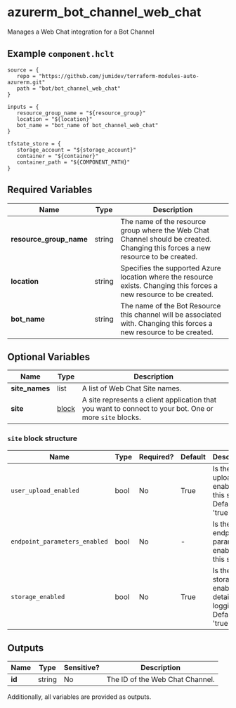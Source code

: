 # azurerm_bot_channel_web_chat

Manages a Web Chat integration for a Bot Channel

## Example `component.hclt`

```hcl
source = {
   repo = "https://github.com/jumidev/terraform-modules-auto-azurerm.git" 
   path = "bot/bot_channel_web_chat" 
}

inputs = {
   resource_group_name = "${resource_group}" 
   location = "${location}" 
   bot_name = "bot_name of bot_channel_web_chat" 
}

tfstate_store = {
   storage_account = "${storage_account}" 
   container = "${container}" 
   container_path = "${COMPONENT_PATH}" 
}

```

## Required Variables

| Name | Type |  Description |
| ---- | --------- |  ----------- |
| **resource_group_name** | string |  The name of the resource group where the Web Chat Channel should be created. Changing this forces a new resource to be created. | 
| **location** | string |  Specifies the supported Azure location where the resource exists. Changing this forces a new resource to be created. | 
| **bot_name** | string |  The name of the Bot Resource this channel will be associated with. Changing this forces a new resource to be created. | 

## Optional Variables

| Name | Type |  Description |
| ---- | --------- |  ----------- |
| **site_names** | list |  A list of Web Chat Site names. | 
| **site** | [block](#site-block-structure) |  A site represents a client application that you want to connect to your bot. One or more `site` blocks. | 

### `site` block structure

| Name | Type | Required? | Default | Description |
| ---- | ---- | --------- | ------- | ----------- |
| `user_upload_enabled` | bool | No | True | Is the user upload enabled for this site? Defaults to 'true'. |
| `endpoint_parameters_enabled` | bool | No | - | Is the endpoint parameters enabled for this site? |
| `storage_enabled` | bool | No | True | Is the storage site enabled for detailed logging? Defaults to 'true'. |



## Outputs

| Name | Type | Sensitive? | Description |
| ---- | ---- | --------- | --------- |
| **id** | string | No  | The ID of the Web Chat Channel. | 

Additionally, all variables are provided as outputs.
